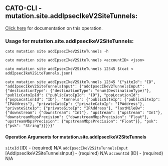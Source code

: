 
## CATO-CLI - mutation.site.addIpsecIkeV2SiteTunnels:
[Click here](https://api.catonetworks.com/documentation/#mutation-addIpsecIkeV2SiteTunnels) for documentation on this operation.

### Usage for mutation.site.addIpsecIkeV2SiteTunnels:

`cato mutation site addIpsecIkeV2SiteTunnels -h`

`cato mutation site addIpsecIkeV2SiteTunnels <accountID> <json>`

`cato mutation site addIpsecIkeV2SiteTunnels 12345 $(cat < addIpsecIkeV2SiteTunnels.json)`

`cato mutation site addIpsecIkeV2SiteTunnels 12345 '{"siteId": "ID", "addIpsecIkeV2SiteTunnelsInput": {"addIpsecIkeV2TunnelsInput": {"destinationType": {"destinationType": "enum(DestinationType)"}, "publicCatoIpId": {"publicCatoIpId": "ID"}, "popLocationId": {"popLocationId": "ID"}, "tunnels": {"publicSiteIp": {"publicSiteIp": "IPAddress"}, "privateCatoIp": {"privateCatoIp": "IPAddress"}, "privateSiteIp": {"privateSiteIp": "IPAddress"}, "lastMileBw": {"downstream": {"downstream": "Int"}, "upstream": {"upstream": "Int"}, "downstreamMbpsPrecision": {"downstreamMbpsPrecision": "Float"}, "upstreamMbpsPrecision": {"upstreamMbpsPrecision": "Float"}}, "psk": {"psk": "String"}}}}}'`

#### Operation Arguments for mutation.site.addIpsecIkeV2SiteTunnels ####
`siteId` [ID] - (required) N/A 
`addIpsecIkeV2SiteTunnelsInput` [AddIpsecIkeV2SiteTunnelsInput] - (required) N/A 
`accountId` [ID] - (required) N/A 
